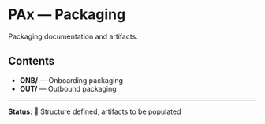 # PAx — Packaging

Packaging documentation and artifacts.

## Contents

- **ONB/** — Onboarding packaging
- **OUT/** — Outbound packaging

---

**Status**: 🚧 Structure defined, artifacts to be populated
